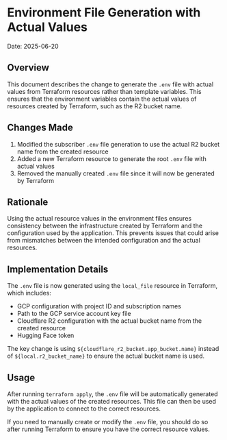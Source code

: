 # Environment File Generation with Actual Values

Date: 2025-06-20

## Overview

This document describes the change to generate the `.env` file with actual values from Terraform resources rather than template variables. This ensures that the environment variables contain the actual values of resources created by Terraform, such as the R2 bucket name.

## Changes Made

1. Modified the subscriber `.env` file generation to use the actual R2 bucket name from the created resource
2. Added a new Terraform resource to generate the root `.env` file with actual values
3. Removed the manually created `.env` file since it will now be generated by Terraform

## Rationale

Using the actual resource values in the environment files ensures consistency between the infrastructure created by Terraform and the configuration used by the application. This prevents issues that could arise from mismatches between the intended configuration and the actual resources.

## Implementation Details

The `.env` file is now generated using the `local_file` resource in Terraform, which includes:

- GCP configuration with project ID and subscription names
- Path to the GCP service account key file
- Cloudflare R2 configuration with the actual bucket name from the created resource
- Hugging Face token

The key change is using `${cloudflare_r2_bucket.app_bucket.name}` instead of `${local.r2_bucket_name}` to ensure the actual bucket name is used.

## Usage

After running `terraform apply`, the `.env` file will be automatically generated with the actual values of the created resources. This file can then be used by the application to connect to the correct resources.

If you need to manually create or modify the `.env` file, you should do so after running Terraform to ensure you have the correct resource values.